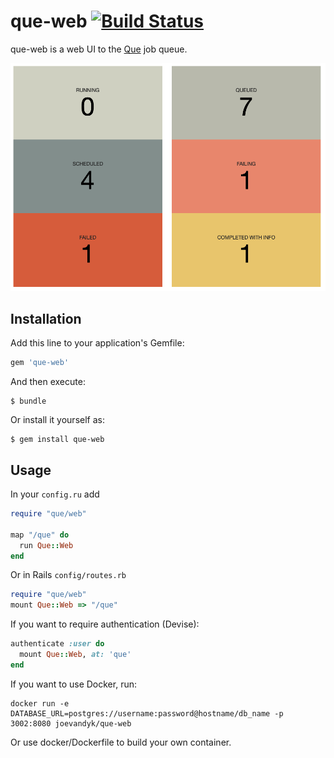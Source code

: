 # que-web [![Build Status](https://travis-ci.org/statianzo/que-web.svg?branch=master)](https://travis-ci.org/statianzo/que-web)

que-web is a web UI to the [Que](https://github.com/chanks/que) job queue.

![Que Web](https://raw.githubusercontent.com/statianzo/que-web/master/doc/queweb.png)

## Installation

Add this line to your application's Gemfile:

```ruby
gem 'que-web'
```

And then execute:

    $ bundle

Or install it yourself as:

    $ gem install que-web

## Usage

In your `config.ru` add

```ruby
require "que/web"

map "/que" do
  run Que::Web
end
```

Or in Rails `config/routes.rb`

```ruby
require "que/web"
mount Que::Web => "/que"
```

If you want to require authentication (Devise):

```ruby
authenticate :user do
  mount Que::Web, at: 'que'
end
```

If you want to use Docker, run:
```
docker run -e DATABASE_URL=postgres://username:password@hostname/db_name -p 3002:8080 joevandyk/que-web
```
Or use docker/Dockerfile to build your own container.
